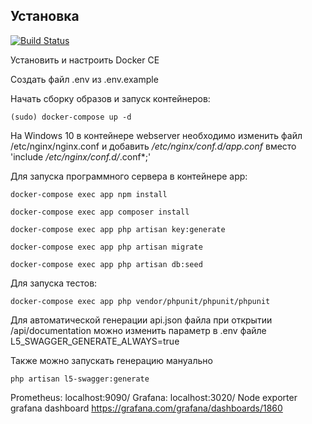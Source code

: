 ## Установка

[![Build Status](https://travis-ci.org/Avokald/blog.svg?branch=dev)](https://travis-ci.org/Avokald/blog)

Установить и настроить Docker CE

Создать файл .env из .env.example

Начать сборку образов и запуск контейнеров:

```shell
(sudo) docker-compose up -d
```

На Windows 10 в контейнере webserver необходимо изменить файл /etc/nginx/nginx.conf и добавить */etc/nginx/conf.d/app.conf* вместо 'include */etc/nginx/conf.d/*.conf*;'

Для запуска программного сервера в контейнере app:

```shell
docker-compose exec app npm install

docker-compose exec app composer install

docker-compose exec app php artisan key:generate

docker-compose exec app php artisan migrate

docker-compose exec app php artisan db:seed
```

Для запуска тестов:

```shell
docker-compose exec app php vendor/phpunit/phpunit/phpunit
```

Для автоматической генерации api.json файла при открытии /api/documentation можно изменить параметр в .env файле 
L5_SWAGGER_GENERATE_ALWAYS=true

Также можно запускать генерацию мануально 
```shell
php artisan l5-swagger:generate
```

Prometheus: localhost:9090/
Grafana: localhost:3020/
Node exporter grafana dashboard https://grafana.com/grafana/dashboards/1860
